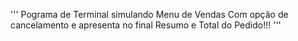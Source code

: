 '''
Pograma de Terminal simulando Menu de Vendas
Com opção de cancelamento e apresenta no final
Resumo e Total do Pedido!!!
'''
